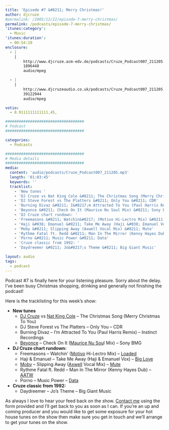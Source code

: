 ```yaml
---
title: 'Episode #7 &#8211; Merry Christmas!'
author: djcruze
#permalink: /2005/12/22/episode-7-merry-christmas/
permalink: /podcasts/episode-7-merry-christmas/
'itunes:category':
  - Music
'itunes:duration':
  - 00:54:20
enclosure:
  - |
    |
        http://www.djcruze.acm-edv.de/podcasts/Cruze_Podcast007_211205.mp3
        1896448
        audio/mpeg

  - |
    |
        http://www.djcruzeaudio.co.uk/podcasts/Cruze_Podcast007_211205.mp3
        39122944
        audio/mpeg

votio:
  - 8.9111111111111,45,

###################################
# Podcast
###################################

categories:
  - Podcasts

###################################
# Media details
###################################
media:
  content: 'audio/podcasts/Cruze_Podcast007_211205.mp3'
  length: '01:03:45'
  keywords: ''
  tracklist:
    - 'New tunes '
    - 'DJ Cruze vs Nat King Cole &#8211; The Christmas Song (Merry Christmas To You)'
    - 'DJ Steve Forest vs The Platters &#8211; Only You &#8211; CDR'
    - 'Burning Divaz &#8211; I&#8217;m Attracted To You (Paul Harris Remix) &#8211; Instinct Recordings'
    - 'Beyonce &#8211; Check On It (Maurice Nu Soul Mix) &#8211; Sony BMG'
    - 'DJ Cruze chart rundown: '
    - 'Freemasons &#8211; Watchin&#8217; (Motivo Hi-Lectro Mix) &#8211; Loaded'
    - 'Haji &#038; Emanuel &#8211; Take Me Away (Haji &#038; Emanuel Vox) &#8211; Big Love'
    - 'Moby &#8211; Slipping Away (Axwell Vocal Mix) &#8211; Mute'
    - 'Rythme Fatal ft. Redd &#8211; Man In The Mirror (Kenny Hayes Dub) &#8211; AATW'
    - 'Porno &#8211; Music Power &#8211; Data'
    - 'Cruze classic from 1992: '
    - 'Daydreemer &#8211; Jo&#8217;s Theme &#8211; Big Giant Music'

layout: audio
tags:
  - podcast
---
```


Podcast #7 is finally here for your listening pleasure. Sorry about the delay. I&#8217;ve been busy Christmas shopping, drinking and generally not finishing the podcast!

Here is the tracklisting for this week&#8217;s show:

- **New tunes**
  - [DJ Cruze][3] vs [Nat King Cole][4] &#8211; The Christmas Song (Merry Christmas To You)
  - DJ Steve Forest vs The Platters &#8211; Only You &#8211; CDR
  - Burning Divaz &#8211; I&#8217;m Attracted To You (Paul Harris Remix) &#8211; Instinct Recordings
  - [Beyonce][5] &#8211; Check On It ([Maurice Nu Sou][6]l Mix) &#8211; Sony BMG
- **DJ Cruze chart rundown:**
  - Freemasons &#8211; Watchin&#8217; ([Motivo][7] Hi-Lectro Mix) &#8211; [Loaded][8]
  - Haji &#038; Emanuel &#8211; Take Me Away (Haji &#038; Emanuel Vox) &#8211; [Big Love][9]
  - [Moby][10] &#8211; Slipping Away ([Axwell][11] Vocal Mix) &#8211; [Mute][12]
  - Rythme Fatal ft. Redd &#8211; Man In The Mirror (Kenny Hayes Dub) &#8211; [AATW][13]
  - Porno &#8211; Music Power &#8211; [Data][14]
- **Cruze classic from 1992:**
  - Daydreemer &#8211; Jo&#8217;s Theme &#8211; Big Giant Music

As always I love to hear your feed back on the show. [Contact me][15] using the form provided and I&#8217;ll get back to you as soon as I can. If you&#8217;re an up and coming producer and you would like to get some exposure for your hot house tunes on the show then make sure you get in touch and we&#8217;ll arrange to get your tunes on the show.

[1]: http://www.djcruzeaudio.co.uk/podcasts/Cruze_Podcast007_211205.mp3
[2]: http://www.djcruze.co.uk/cms/podcasts/feed/rss2
[3]: http://www.djcruze.co.uk/
[4]: http://www.nat-king-cole.org/
[5]: http://www.beyonceonline.com/
[6]: http://www.mauricejoshua.com/
[7]: http://www.motivo.it/
[8]: http://www.loadedrecords.com/
[9]: http://www.biglovemusic.co.uk/
[10]: http://www.moby.com/
[11]: http://www.axwell.co.uk/
[12]: http://www.mute.com/
[13]: http://www.aatw.com/
[14]: http://www.ministryofsound.com/music/singles/
[15]: /cms/contact/
